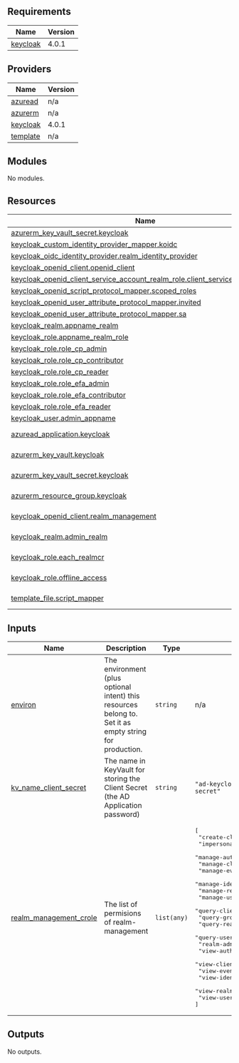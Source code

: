 <!-- BEGIN_TF_DOCS -->
## Requirements

| Name | Version |
|------|---------|
| <a name="requirement_keycloak"></a> [keycloak](#requirement\_keycloak) | 4.0.1 |

## Providers

| Name | Version |
|------|---------|
| <a name="provider_azuread"></a> [azuread](#provider\_azuread) | n/a |
| <a name="provider_azurerm"></a> [azurerm](#provider\_azurerm) | n/a |
| <a name="provider_keycloak"></a> [keycloak](#provider\_keycloak) | 4.0.1 |
| <a name="provider_template"></a> [template](#provider\_template) | n/a |

## Modules

No modules.

## Resources

| Name | Type |
|------|------|
| [azurerm_key_vault_secret.keycloak](https://registry.terraform.io/providers/hashicorp/azurerm/latest/docs/resources/key_vault_secret) | resource |
| [keycloak_custom_identity_provider_mapper.koidc](https://registry.terraform.io/providers/mrparkers/keycloak/4.0.1/docs/resources/custom_identity_provider_mapper) | resource |
| [keycloak_oidc_identity_provider.realm_identity_provider](https://registry.terraform.io/providers/mrparkers/keycloak/4.0.1/docs/resources/oidc_identity_provider) | resource |
| [keycloak_openid_client.openid_client](https://registry.terraform.io/providers/mrparkers/keycloak/4.0.1/docs/resources/openid_client) | resource |
| [keycloak_openid_client_service_account_realm_role.client_service_account_role](https://registry.terraform.io/providers/mrparkers/keycloak/4.0.1/docs/resources/openid_client_service_account_realm_role) | resource |
| [keycloak_openid_script_protocol_mapper.scoped_roles](https://registry.terraform.io/providers/mrparkers/keycloak/4.0.1/docs/resources/openid_script_protocol_mapper) | resource |
| [keycloak_openid_user_attribute_protocol_mapper.invited](https://registry.terraform.io/providers/mrparkers/keycloak/4.0.1/docs/resources/openid_user_attribute_protocol_mapper) | resource |
| [keycloak_openid_user_attribute_protocol_mapper.sa](https://registry.terraform.io/providers/mrparkers/keycloak/4.0.1/docs/resources/openid_user_attribute_protocol_mapper) | resource |
| [keycloak_realm.appname_realm](https://registry.terraform.io/providers/mrparkers/keycloak/4.0.1/docs/resources/realm) | resource |
| [keycloak_role.appname_realm_role](https://registry.terraform.io/providers/mrparkers/keycloak/4.0.1/docs/resources/role) | resource |
| [keycloak_role.role_cp_admin](https://registry.terraform.io/providers/mrparkers/keycloak/4.0.1/docs/resources/role) | resource |
| [keycloak_role.role_cp_contributor](https://registry.terraform.io/providers/mrparkers/keycloak/4.0.1/docs/resources/role) | resource |
| [keycloak_role.role_cp_reader](https://registry.terraform.io/providers/mrparkers/keycloak/4.0.1/docs/resources/role) | resource |
| [keycloak_role.role_efa_admin](https://registry.terraform.io/providers/mrparkers/keycloak/4.0.1/docs/resources/role) | resource |
| [keycloak_role.role_efa_contributor](https://registry.terraform.io/providers/mrparkers/keycloak/4.0.1/docs/resources/role) | resource |
| [keycloak_role.role_efa_reader](https://registry.terraform.io/providers/mrparkers/keycloak/4.0.1/docs/resources/role) | resource |
| [keycloak_user.admin_appname](https://registry.terraform.io/providers/mrparkers/keycloak/4.0.1/docs/resources/user) | resource |
| [azuread_application.keycloak](https://registry.terraform.io/providers/hashicorp/azuread/latest/docs/data-sources/application) | data source |
| [azurerm_key_vault.keycloak](https://registry.terraform.io/providers/hashicorp/azurerm/latest/docs/data-sources/key_vault) | data source |
| [azurerm_key_vault_secret.keycloak](https://registry.terraform.io/providers/hashicorp/azurerm/latest/docs/data-sources/key_vault_secret) | data source |
| [azurerm_resource_group.keycloak](https://registry.terraform.io/providers/hashicorp/azurerm/latest/docs/data-sources/resource_group) | data source |
| [keycloak_openid_client.realm_management](https://registry.terraform.io/providers/mrparkers/keycloak/4.0.1/docs/data-sources/openid_client) | data source |
| [keycloak_realm.admin_realm](https://registry.terraform.io/providers/mrparkers/keycloak/4.0.1/docs/data-sources/realm) | data source |
| [keycloak_role.each_realmcr](https://registry.terraform.io/providers/mrparkers/keycloak/4.0.1/docs/data-sources/role) | data source |
| [keycloak_role.offline_access](https://registry.terraform.io/providers/mrparkers/keycloak/4.0.1/docs/data-sources/role) | data source |
| [template_file.script_mapper](https://registry.terraform.io/providers/hashicorp/template/latest/docs/data-sources/file) | data source |

## Inputs

| Name | Description | Type | Default | Required |
|------|-------------|------|---------|:--------:|
| <a name="input_environ"></a> [environ](#input\_environ) | The environment (plus optional intent) this resources belong to. Set it as empty string for production. | `string` | n/a | yes |
| <a name="input_kv_name_client_secret"></a> [kv\_name\_client\_secret](#input\_kv\_name\_client\_secret) | The name in KeyVault for storing the Client Secret (the AD Application password) | `string` | `"ad-keycloak-client-secret"` | no |
| <a name="input_realm_management_crole"></a> [realm\_management\_crole](#input\_realm\_management\_crole) | The list of permisions of realm-management | `list(any)` | <pre>[<br>  "create-client",<br>  "impersonation",<br>  "manage-authorization",<br>  "manage-clients",<br>  "manage-events",<br>  "manage-identity-providers",<br>  "manage-realm",<br>  "manage-users",<br>  "query-clients",<br>  "query-groups",<br>  "query-realms",<br>  "query-users",<br>  "realm-admin",<br>  "view-authorization",<br>  "view-clients",<br>  "view-events",<br>  "view-identity-providers",<br>  "view-realm",<br>  "view-users"<br>]</pre> | no |

## Outputs

No outputs.
<!-- END_TF_DOCS -->